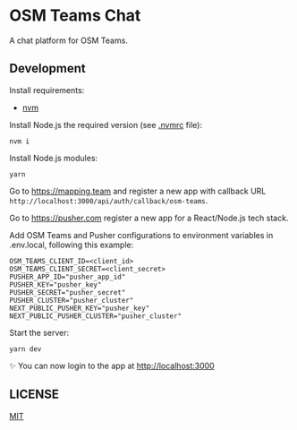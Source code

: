 # OSM Teams Chat

A chat platform for OSM Teams.

## Development

Install requirements:

- [nvm](https://github.com/creationix/nvm)

Install Node.js the required version (see [.nvmrc](.nvmrc) file):

    nvm i

Install Node.js modules:

    yarn

Go to <https://mapping.team> and register a new app with callback URL `http://localhost:3000/api/auth/callback/osm-teams`.

Go to <https://pusher.com> register a new app for a React/Node.js tech stack.  

Add OSM Teams and Pusher configurations to environment variables in .env.local, following this example:

```
OSM_TEAMS_CLIENT_ID=<client_id>
OSM_TEAMS_CLIENT_SECRET=<client_secret>
PUSHER_APP_ID="pusher_app_id"
PUSHER_KEY="pusher_key"
PUSHER_SECRET="pusher_secret"
PUSHER_CLUSTER="pusher_cluster"
NEXT_PUBLIC_PUSHER_KEY="pusher_key"
NEXT_PUBLIC_PUSHER_CLUSTER="pusher_cluster"
```

Start the server:

    yarn dev

✨ You can now login to the app at <http://localhost:3000>

## LICENSE

[MIT](LICENSE)
